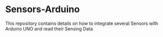 Sensors-Arduino
===============

This repository contains details on how to integrate several Sensors with Arduino UNO and read their Sensing Data